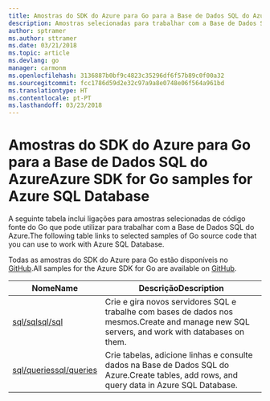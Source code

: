 ```yaml
---
title: Amostras do SDK do Azure para Go para a Base de Dados SQL do Azure
description: Amostras selecionadas para trabalhar com a Base de Dados SQL do Azure a partir do SDK do Azure para Go.
author: sptramer
ms.author: sttramer
ms.date: 03/21/2018
ms.topic: article
ms.devlang: go
manager: carmonm
ms.openlocfilehash: 3136887b0bf9c4823c35296df6f57b89c0f00a32
ms.sourcegitcommit: fcc1786d59d2e32c97a9a8e0748e06f564a961bd
ms.translationtype: HT
ms.contentlocale: pt-PT
ms.lasthandoff: 03/23/2018
---
```

# <a name="azure-sdk-for-go-samples-for-azure-sql-database"></a><span data-ttu-id="85c6c-103">Amostras do SDK do Azure para Go para a Base de Dados SQL do Azure</span><span class="sxs-lookup"><span data-stu-id="85c6c-103">Azure SDK for Go samples for Azure SQL Database</span></span>

<span data-ttu-id="85c6c-104">A seguinte tabela inclui ligações para amostras selecionadas de código fonte do Go que pode utilizar para trabalhar com a Base de Dados SQL do Azure.</span><span class="sxs-lookup"><span data-stu-id="85c6c-104">The following table links to selected samples of Go source code that you can use to work with Azure SQL Database.</span></span>

<span data-ttu-id="85c6c-105">Todas as amostras do SDK do Azure para Go estão disponíveis no [GitHub](https://github.com/Azure-Samples/azure-sdk-for-go-samples).</span><span class="sxs-lookup"><span data-stu-id="85c6c-105">All samples for the Azure SDK for Go are available on [GitHub](https://github.com/Azure-Samples/azure-sdk-for-go-samples).</span></span>

| <span data-ttu-id="85c6c-106">Nome</span><span class="sxs-lookup"><span data-stu-id="85c6c-106">Name</span></span> | <span data-ttu-id="85c6c-107">Descrição</span><span class="sxs-lookup"><span data-stu-id="85c6c-107">Description</span></span> |
|------|-------------|
| [<span data-ttu-id="85c6c-108">sql/sql</span><span class="sxs-lookup"><span data-stu-id="85c6c-108">sql/sql</span></span>](https://github.com/Azure-Samples/azure-sdk-for-go-samples/blob/master/sql/sql.go) | <span data-ttu-id="85c6c-109">Crie e gira novos servidores SQL e trabalhe com bases de dados nos mesmos.</span><span class="sxs-lookup"><span data-stu-id="85c6c-109">Create and manage new SQL servers, and work with databases on them.</span></span> |
| [<span data-ttu-id="85c6c-110">sql/queries</span><span class="sxs-lookup"><span data-stu-id="85c6c-110">sql/queries</span></span>](https://github.com/Azure-Samples/azure-sdk-for-go-samples/blob/master/sql/queries.go) | <span data-ttu-id="85c6c-111">Crie tabelas, adicione linhas e consulte dados na Base de Dados SQL do Azure.</span><span class="sxs-lookup"><span data-stu-id="85c6c-111">Create tables, add rows, and query data in Azure SQL Database.</span></span> |

